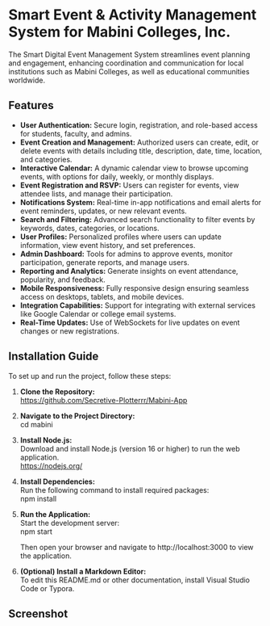 # Smart Event & Activity Management System for Mabini Colleges, Inc.

The Smart Digital Event Management System streamlines event planning and engagement, enhancing coordination and communication for local institutions such as Mabini Colleges, as well as educational communities worldwide.

## Features

- **User Authentication:** Secure login, registration, and role-based access for students, faculty, and admins.  
- **Event Creation and Management:** Authorized users can create, edit, or delete events with details including title, description, date, time, location, and categories.  
- **Interactive Calendar:** A dynamic calendar view to browse upcoming events, with options for daily, weekly, or monthly displays.  
- **Event Registration and RSVP:** Users can register for events, view attendee lists, and manage their participation.  
- **Notifications System:** Real-time in-app notifications and email alerts for event reminders, updates, or new relevant events.  
- **Search and Filtering:** Advanced search functionality to filter events by keywords, dates, categories, or locations.  
- **User Profiles:** Personalized profiles where users can update information, view event history, and set preferences.  
- **Admin Dashboard:** Tools for admins to approve events, monitor participation, generate reports, and manage users.  
- **Reporting and Analytics:** Generate insights on event attendance, popularity, and feedback.  
- **Mobile Responsiveness:** Fully responsive design ensuring seamless access on desktops, tablets, and mobile devices.  
- **Integration Capabilities:** Support for integrating with external services like Google Calendar or college email systems.  
- **Real-Time Updates:** Use of WebSockets for live updates on event changes or new registrations.  


## Installation Guide

To set up and run the project, follow these steps:

1. **Clone the Repository:**  
   https://github.com/Secretive-Plotterrr/Mabini-App

2. **Navigate to the Project Directory:**  
   cd mabini

3. **Install Node.js:**  
   Download and install Node.js (version 16 or higher) to run the web application.  
   https://nodejs.org/

4. **Install Dependencies:**  
   Run the following command to install required packages:  
   npm install

5. **Run the Application:**  
   Start the development server:  
   npm start  

   Then open your browser and navigate to http://localhost:3000 to view the application.

6. **(Optional) Install a Markdown Editor:**  
   To edit this README.md or other documentation, install Visual Studio Code or Typora.


## Screenshot 



